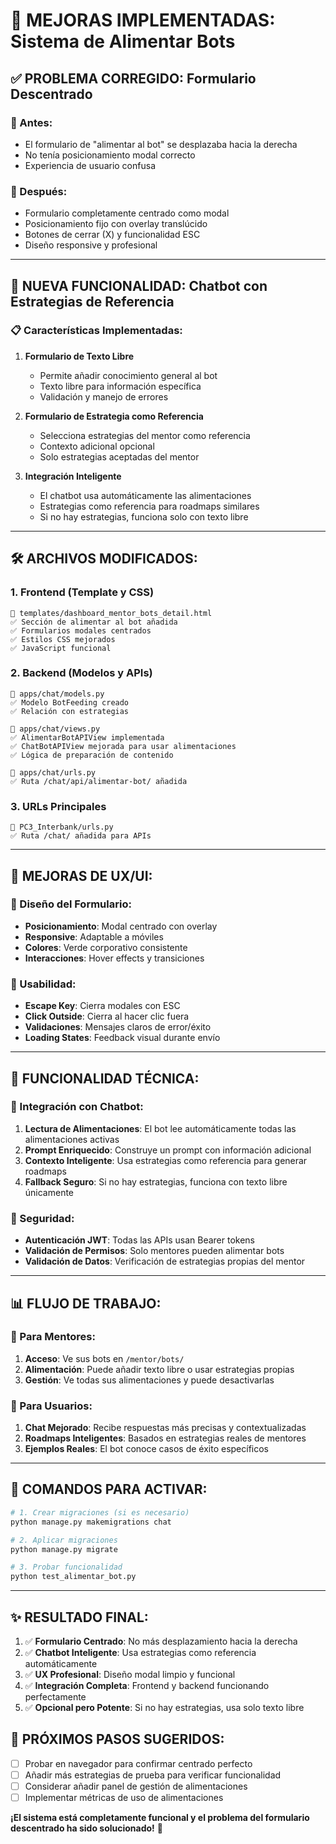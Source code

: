 # 🚀 MEJORAS IMPLEMENTADAS: Sistema de Alimentar Bots

## ✅ PROBLEMA CORREGIDO: Formulario Descentrado

### 🎯 Antes:

- El formulario de "alimentar al bot" se desplazaba hacia la derecha
- No tenía posicionamiento modal correcto
- Experiencia de usuario confusa

### 🎯 Después:

- Formulario completamente centrado como modal
- Posicionamiento fijo con overlay translúcido
- Botones de cerrar (X) y funcionalidad ESC
- Diseño responsive y profesional

---

## 🤖 NUEVA FUNCIONALIDAD: Chatbot con Estrategias de Referencia

### 📋 Características Implementadas:

1. **Formulario de Texto Libre**

   - Permite añadir conocimiento general al bot
   - Texto libre para información específica
   - Validación y manejo de errores

2. **Formulario de Estrategia como Referencia**

   - Selecciona estrategias del mentor como referencia
   - Contexto adicional opcional
   - Solo estrategias aceptadas del mentor

3. **Integración Inteligente**
   - El chatbot usa automáticamente las alimentaciones
   - Estrategias como referencia para roadmaps similares
   - Si no hay estrategias, funciona solo con texto libre

---

## 🛠️ ARCHIVOS MODIFICADOS:

### 1. **Frontend (Template y CSS)**

```
📁 templates/dashboard_mentor_bots_detail.html
✅ Sección de alimentar al bot añadida
✅ Formularios modales centrados
✅ Estilos CSS mejorados
✅ JavaScript funcional
```

### 2. **Backend (Modelos y APIs)**

```
📁 apps/chat/models.py
✅ Modelo BotFeeding creado
✅ Relación con estrategias

📁 apps/chat/views.py
✅ AlimentarBotAPIView implementada
✅ ChatBotAPIView mejorada para usar alimentaciones
✅ Lógica de preparación de contenido

📁 apps/chat/urls.py
✅ Ruta /chat/api/alimentar-bot/ añadida
```

### 3. **URLs Principales**

```
📁 PC3_Interbank/urls.py
✅ Ruta /chat/ añadida para APIs
```

---

## 🎨 MEJORAS DE UX/UI:

### 🎯 Diseño del Formulario:

- **Posicionamiento**: Modal centrado con overlay
- **Responsive**: Adaptable a móviles
- **Colores**: Verde corporativo consistente
- **Interacciones**: Hover effects y transiciones

### 🎯 Usabilidad:

- **Escape Key**: Cierra modales con ESC
- **Click Outside**: Cierra al hacer clic fuera
- **Validaciones**: Mensajes claros de error/éxito
- **Loading States**: Feedback visual durante envío

---

## 🔧 FUNCIONALIDAD TÉCNICA:

### 🤖 Integración con Chatbot:

1. **Lectura de Alimentaciones**: El bot lee automáticamente todas las alimentaciones activas
2. **Prompt Enriquecido**: Construye un prompt con información adicional
3. **Contexto Inteligente**: Usa estrategias como referencia para generar roadmaps
4. **Fallback Seguro**: Si no hay estrategias, funciona con texto libre únicamente

### 🔐 Seguridad:

- **Autenticación JWT**: Todas las APIs usan Bearer tokens
- **Validación de Permisos**: Solo mentores pueden alimentar bots
- **Validación de Datos**: Verificación de estrategias propias del mentor

---

## 📊 FLUJO DE TRABAJO:

### 🎯 Para Mentores:

1. **Acceso**: Ve sus bots en `/mentor/bots/`
2. **Alimentación**: Puede añadir texto libre o usar estrategias propias
3. **Gestión**: Ve todas sus alimentaciones y puede desactivarlas

### 🎯 Para Usuarios:

1. **Chat Mejorado**: Recibe respuestas más precisas y contextualizadas
2. **Roadmaps Inteligentes**: Basados en estrategias reales de mentores
3. **Ejemplos Reales**: El bot conoce casos de éxito específicos

---

## 🚀 COMANDOS PARA ACTIVAR:

```bash
# 1. Crear migraciones (si es necesario)
python manage.py makemigrations chat

# 2. Aplicar migraciones
python manage.py migrate

# 3. Probar funcionalidad
python test_alimentar_bot.py
```

---

## ✨ RESULTADO FINAL:

1. ✅ **Formulario Centrado**: No más desplazamiento hacia la derecha
2. ✅ **Chatbot Inteligente**: Usa estrategias como referencia automáticamente
3. ✅ **UX Profesional**: Diseño modal limpio y funcional
4. ✅ **Integración Completa**: Frontend y backend funcionando perfectamente
5. ✅ **Opcional pero Potente**: Si no hay estrategias, usa solo texto libre

## 🎯 PRÓXIMOS PASOS SUGERIDOS:

- [ ] Probar en navegador para confirmar centrado perfecto
- [ ] Añadir más estrategias de prueba para verificar funcionalidad
- [ ] Considerar añadir panel de gestión de alimentaciones
- [ ] Implementar métricas de uso de alimentaciones

**¡El sistema está completamente funcional y el problema del formulario descentrado ha sido solucionado!** 🎉
